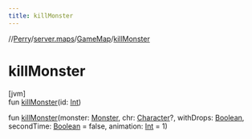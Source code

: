 ```yaml
---
title: killMonster
---
```

//[Perry](../../../index.html)/[server.maps](../index.html)/[GameMap](index.html)/[killMonster](kill-monster.html)



# killMonster



[jvm]\
fun [killMonster](kill-monster.html)(id: [Int](https://kotlinlang.org/api/latest/jvm/stdlib/kotlin/-int/index.html))

fun [killMonster](kill-monster.html)(monster: [Monster](../../server.life/-monster/index.html), chr: [Character](../../client/-character/index.html)?, withDrops: [Boolean](https://kotlinlang.org/api/latest/jvm/stdlib/kotlin/-boolean/index.html), secondTime: [Boolean](https://kotlinlang.org/api/latest/jvm/stdlib/kotlin/-boolean/index.html) = false, animation: [Int](https://kotlinlang.org/api/latest/jvm/stdlib/kotlin/-int/index.html) = 1)




